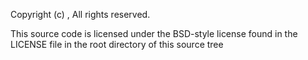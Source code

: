 Copyright (c) <year>, <copyright holder>
All rights reserved.

This source code is licensed under the BSD-style license found in the
LICENSE file in the root directory of this source tree

